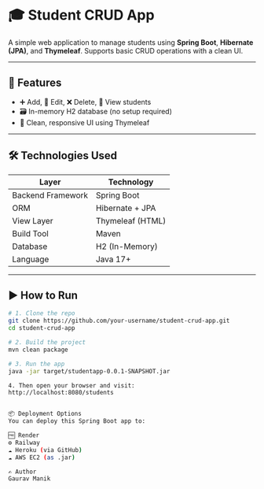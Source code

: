 # 🎓 Student CRUD App

A simple web application to manage students using **Spring Boot**, **Hibernate (JPA)**, and **Thymeleaf**. Supports basic CRUD operations with a clean UI.

---

## 🚀 Features

- ➕ Add, 📝 Edit, ❌ Delete, 📄 View students
- 🗃️ In-memory H2 database (no setup required)
- 🎨 Clean, responsive UI using Thymeleaf

---

## 🛠️ Technologies Used

| Layer              | Technology           |
|-------------------|----------------------|
| Backend Framework | Spring Boot          |
| ORM               | Hibernate + JPA      |
| View Layer        | Thymeleaf (HTML)     |
| Build Tool        | Maven                |
| Database          | H2 (In-Memory)       |
| Language          | Java 17+             |

---

## ▶️ How to Run

```bash
# 1. Clone the repo
git clone https://github.com/your-username/student-crud-app.git
cd student-crud-app

# 2. Build the project
mvn clean package

# 3. Run the app
java -jar target/studentapp-0.0.1-SNAPSHOT.jar

4. Then open your browser and visit:
http://localhost:8080/students


📦 Deployment Options
You can deploy this Spring Boot app to:

🆓 Render
⚙️ Railway
☁️ Heroku (via GitHub)
☁️ AWS EC2 (as .jar)

✍️ Author
Gaurav Manik


